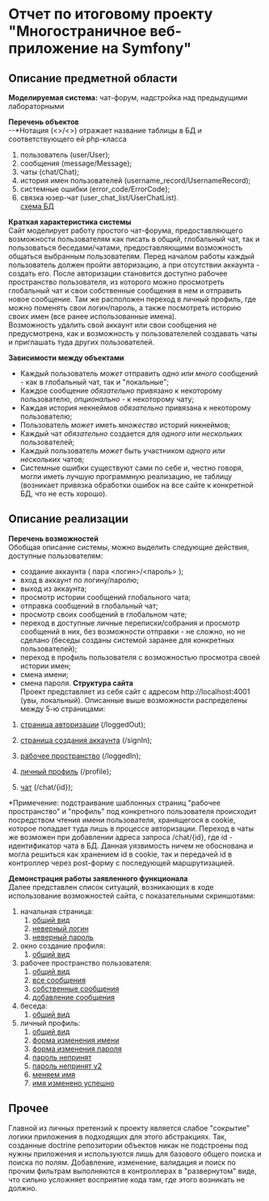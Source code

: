# Отчет по итоговому проекту "Многостраничное веб-приложение на Symfony"  
## Описание предметной области  
**Моделируемая система:** чат-форум, надстройка над предыдущими лабораторными  
  
**Перечень объектов**  
--*Нотация (<>/<>) отражает название таблицы в БД и соответствующего ей php-класса
1. пользователь (user/User); 
2. сообщения (message/Message);
3. чаты (chat/Chat);
4. история имен пользователей (username_record/UsernameRecord);
5. системные ошибки (error_code/ErrorCode);
6. связка юзер-чат (user_chat_list/UserChatList).  
[схема БД](https://github.com/AlShProgin/imageSource/blob/main/FinalProject_SS/FinalProjectDS.png)  
  
**Краткая характеристика системы**   
    Сайт моделирует работу простого чат-форума, предоставляющего возможности пользователям как писать в общий, глобальный чат, так и пользоваться беседами/чатами, предоставляющими возможность общаться выбранным пользователям. Перед началом работы каждый пользователь должен пройти авторизацию, а при отсутствии аккаунта - создать его. После авторизации становится доступно рабочее пространство пользователя, из которого можно просмотреть глобальный чат и свои собственные сообщения в нем и отправить новое сообщение. Там же расположен переход в личный профиль, где можно поменять свои логин/пароль, а также посмотреть историю своих имен (все ранее использованные имена).  
    Возможность удалить свой аккаунт или свои сообщения не предусмотрена, как и возможность у пользователелей создавать чаты и приглашать туда других пользователей.  
    
**Зависимости между объектами**  
+ Каждый пользователь *может* отправить *одно или много* сообщений - как в глобальный чат, так и "локальные";
+ Каждое сообщение *обязательно* привязано к некоторому пользователю, *опционально* - к некоторому чату;
+ Каждая история некнеймов *обязательно* привязана к некоторому пользователю;
+ Пользователь *может* иметь *множество* историй никнеймов;
+ Каждый чат *обязательно* создается для *одного или нескольких* пользователей;
+ Каждый пользователь *может* быть участником *одного или нескольких* чатов;
+ Системные ошибки существуют сами по себе и, честно говоря, могли иметь лучшую программную реализацию, не таблицу (возникает привязка обработки ошибок на все сайте к конкретной БД, что не есть хорошо).
## Описание реализации  
**Перечень возможностей**  
Обобщая описание системы, можно выделить следующие действия, доступные пользователям:  
+ создание аккаунта ( пара <логин>/<пароль> );
+ вход в аккаунт по логину/паролю;
+ выход из аккаунта;
+ просмотр истории сообщений глобального чата;
+ отправка сообщений в глобальный чат;
+ просмотр своих сообщений в глобальном чате;
+ переход в доступные личные переписки/собрания и просмотр сообщений в них, без возможности отправки - не сложно, но не сделано (беседы созданы системой заранее для конкретных пользователей);
+ переход в профиль пользователя с возможностью просмотра своей истории имен;
+ смена имени;
+ смена пароля.
**Структура сайта**  
Проект представляет из себя сайт с адресом http://localhost:4001 (увы, локальный). Описанные выше возможности распределены между 5-ю страницами:
1. [страница авторизации](https://github.com/AlShProgin/imageSource/blob/main/FinalProject_SS/1_StartingPage.png) (/loggedOut);

2. [страница создания аккаунта](https://github.com/AlShProgin/imageSource/blob/main/FinalProject_SS/4_SignInPage.png) (/signIn);

3. [рабочее пространство](https://github.com/AlShProgin/imageSource/blob/main/FinalProject_SS/5_UserWorkSpace.png) (/loggedIn);

4. [личный профиль](https://github.com/AlShProgin/imageSource/blob/main/FinalProject_SS/10_ProfileSettings.png) (/profile);

5. [чат](https://github.com/AlShProgin/imageSource/blob/main/FinalProject_SS/9_ChatMsgs.png) (/chat/{id}); 
 
\*Примечение: подстраивание шаблонных страниц "рабочее пространство" и "профиль" под конкретного пользователя происходит посредством чтения имени пользователя, хранящегося в cookie, которое попадает туда лишь в процессе авторизации. Переход в чаты же возможен при добавлении адреса запроса /chat/{id}, где id - идентификатор чата в БД. Данная уязвимость ничем не обоснована и могла решиться как хранением id в cookie, так и передачей id в контроллер через post-форму с последующей маршрутизацией. 
  
**Демонстрация работы заявленного функционала**  
Далее представлен список ситуаций, возникающих в ходе использование возможностей сайта, с показательными скриншотами:  
1. начальная страница:
    1. [общий вид](https://github.com/AlShProgin/imageSource/blob/main/FinalProject_SS/1_StartingPage.png)
    2. [неверный логин](https://github.com/AlShProgin/imageSource/blob/main/FinalProject_SS/2_LoginDenied.png)
    3. [неверный пароль](https://github.com/AlShProgin/imageSource/blob/main/FinalProject_SS/3_PasswordDenied.png)
2. окно создание профиля:
    1. [общий вид](https://github.com/AlShProgin/imageSource/blob/main/FinalProject_SS/4_SignInPage.png)
3. рабочее пространство пользователя:
    1. [общий вид](https://github.com/AlShProgin/imageSource/blob/main/FinalProject_SS/5_UserWorkSpace.png)
    1. [все сообщения](https://github.com/AlShProgin/imageSource/blob/main/FinalProject_SS/6_AllMsgs.png)
    2. [собственные сообщения](https://github.com/AlShProgin/imageSource/blob/main/FinalProject_SS/7_PersonalMsgs.png)
    3. [добавление сообщения](https://github.com/AlShProgin/imageSource/blob/main/FinalProject_SS/8_PostingMsg.png)
4. беседа:
    1. [общий вид](https://github.com/AlShProgin/imageSource/blob/main/FinalProject_SS/9_ChatMsgs.png)
5. личный профиль:
    1. [общий вид](https://github.com/AlShProgin/imageSource/blob/main/FinalProject_SS/10_ProfileSettings.png)
    2. [форма изменения имени](https://github.com/AlShProgin/imageSource/blob/main/FinalProject_SS/11_ChangingName.png)
    3. [форма изменения пароля](https://github.com/AlShProgin/imageSource/blob/main/FinalProject_SS/12_ChangingPassword.png)
    4. [пароль непринят](https://github.com/AlShProgin/imageSource/blob/main/FinalProject_SS/13_PswdChangeDenied.png)
    5. [пароль непринят v2](https://github.com/AlShProgin/imageSource/blob/main/FinalProject_SS/14_PswdChangeDenied2.png)
    6. [меняем имя](https://github.com/AlShProgin/imageSource/blob/main/FinalProject_SS/15_NameChange.png)
    7. [имя изменено успешно](https://github.com/AlShProgin/imageSource/blob/main/FinalProject_SS/16_NameChangeDone.png)  
  
## Прочее
Главной из личных претензий к проекту является слабое "сокрытие" логики приложения в подходящих для этого абстракциях. Так, созданные doctrine репозитории объектов никак не подстроены под нужны приложения и используются лишь для базового общего поиска и поиска по полям. Добавление, изменение, валидация и поиск по прочим фильтрам выполняются в контроллерах в "развернутом" виде, что сильно усложняет восприятие кода там, где этого возникать не должно.
